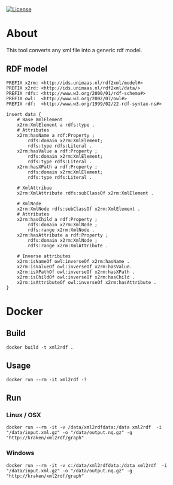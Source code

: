 [![License](https://img.shields.io/badge/license-MIT-blue.svg)](https://opensource.org/licenses/MIT)


# About
This tool converts any xml file into a generic rdf model.
## RDF model
```shell
PREFIX x2rm: <http://ids.unimaas.nl/rdf2xml/model#>
PREFIX x2rd: <http://ids.unimaas.nl/rdf2xml/data/>
PREFIX rdfs: <http://www.w3.org/2000/01/rdf-schema#>
PREFIX owl:  <http://www.w3.org/2002/07/owl#>
PREFIX rdf:  <http://www.w3.org/1999/02/22-rdf-syntax-ns#>

insert data {
    # Base XmlElement
    x2rm:XmlElement a rdfs:type .
    # Attributes
    x2rm:hasName a rdf:Property ;
        rdfs:domain x2rm:XmlElement;
        rdfs:type rdfs:Literal .
    x2rm:hasValue a rdf:Property ;
        rdfs:domain x2rm:XmlElement;
        rdfs:type rdfs:Literal .
    x2rm:hasXPath a rdf:Property ;
        rdfs:domain x2rm:XmlElement;
        rdfs:type rdfs:Literal . 
        
    # XmlAttribue
    x2rm:XmlAttribute rdfs:subClassOf x2rm:XmlElement .
    
    # XmlNode
    x2rm:XmlNode rdfs:subClassOf x2rm:XmlElement .
    # Attributes
    x2rm:hasChild a rdf:Property ;
        rdfs:domain x2rm:XmlNode ;
        rdfs:range x2rm:XmlNode .
    x2rm:hasAttribute a rdf:Property ;
        rdfs:domain x2rm:XmlNode ;
        rdfs:range x2rm:XmlAttribute .
        
    # Inverse attributes 
    x2rm:isNameOf owl:inverseOf x2rm:hasName .
    x2rm:isValueOf owl:inverseOf x2rm:hasValue.
    x2rm:isXPathOf owl:inverseOf x2rm:hasXPath .
    x2rm:isChildOf owl:inverseOf x2rm:hasChild .
    x2rm:isAttributeOf owl:inverseOf x2rm:hasAttribute .
}
```
# Docker
## Build
```shell
docker build -t xml2rdf .
```
## Usage
```shell
docker run --rm -it xml2rdf -?
```
## Run

### Linux / OSX
```shell
docker run --rm -it -v /data/xml2rdfdata:/data xml2rdf  -i "/data/input.xml.gz" -o "/data/output.nq.gz" -g "http://kraken/xml2rdf/graph"
```
### Windows
```shell
docker run --rm -it -v c:/data/xml2rdfdata:/data xml2rdf  -i "/data/input.xml.gz" -o "/data/output.nq.gz" -g "http://kraken/xml2rdf/graph"
```

